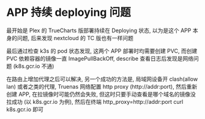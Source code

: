 # APP 持续 deploying 问题

最开始是 Plex 的 TrueCharts 版部署持续在 Deploying 状态, 以为是这个 APP 本身的问题, 后来发现 nextcloud 的 TC 版也有一样问题

最后通过检查 k3s 的 pod 状态发现, 这两个 APP 部署时均需要创建 PVC, 而创建 PVC 依赖容器的镜像一直 ImagePullBackOff, describe 查看日志后发现是网络问题 (k8s.gcr.io 不通)

在路由上增加代理之后可以解决, 另一个成功的方法是, 局域网设备开 clash(allow lan) 或者之类的代理, Truenas 网络配置 http proxy (http://addr:port), 然后重新创建 APP, 在拉镜像时可能仍然会失败, 但这时只要手动查看是哪个域名的镜像没拉成功 (以 k8s.gcr.io 为例), 然后在终端 http_proxy=http://addr:port curl k8s.gcr.io 即可